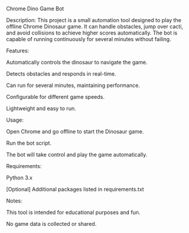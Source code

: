 Chrome Dino Game Bot

Description:
This project is a small automation tool designed to play the offline Chrome Dinosaur game. It can handle obstacles, jump over cacti, and avoid collisions to achieve higher scores automatically. The bot is capable of running continuously for several minutes without failing.

Features:

Automatically controls the dinosaur to navigate the game.

Detects obstacles and responds in real-time.

Can run for several minutes, maintaining performance.

Configurable for different game speeds.

Lightweight and easy to run.

Usage:

Open Chrome and go offline to start the Dinosaur game.

Run the bot script.

The bot will take control and play the game automatically.

Requirements:

Python 3.x

[Optional] Additional packages listed in requirements.txt

Notes:

This tool is intended for educational purposes and fun.

No game data is collected or shared.
